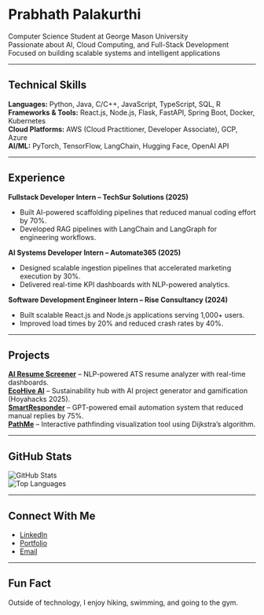 # Prabhath Palakurthi  

Computer Science Student at George Mason University  
Passionate about AI, Cloud Computing, and Full-Stack Development  
Focused on building scalable systems and intelligent applications  

---

## Technical Skills  
**Languages:** Python, Java, C/C++, JavaScript, TypeScript, SQL, R  
**Frameworks & Tools:** React.js, Node.js, Flask, FastAPI, Spring Boot, Docker, Kubernetes  
**Cloud Platforms:** AWS (Cloud Practitioner, Developer Associate), GCP, Azure  
**AI/ML:** PyTorch, TensorFlow, LangChain, Hugging Face, OpenAI API  

---

## Experience  
**Fullstack Developer Intern – TechSur Solutions (2025)**  
- Built AI-powered scaffolding pipelines that reduced manual coding effort by 70%.  
- Developed RAG pipelines with LangChain and LangGraph for engineering workflows.  

**AI Systems Developer Intern – Automate365 (2025)**  
- Designed scalable ingestion pipelines that accelerated marketing execution by 30%.  
- Delivered real-time KPI dashboards with NLP-powered analytics.  

**Software Development Engineer Intern – Rise Consultancy (2024)**  
- Built scalable React.js and Node.js applications serving 1,000+ users.  
- Improved load times by 20% and reduced crash rates by 40%.  

---

## Projects  
**[AI Resume Screener](https://github.com/prabhath004/AI-resume-analyzer)** – NLP-powered ATS resume analyzer with real-time dashboards.  
**[EcoHive AI](https://github.com/prabhath004/Ecohive)** – Sustainability hub with AI project generator and gamification (Hoyahacks 2025).  
**[SmartResponder](https://github.com/prabhath004/SmartResponder)** – GPT-powered email automation system that reduced manual replies by 75%.  
**[PathMe](https://github.com/prabhath004/PathMe)** – Interactive pathfinding visualization tool using Dijkstra’s algorithm.  

---

## GitHub Stats  
![GitHub Stats](https://github-readme-stats.vercel.app/api?username=prabhath004&show_icons=true&theme=default)  
![Top Languages](https://github-readme-stats.vercel.app/api/top-langs/?username=prabhath004&layout=compact&theme=default)  

---

## Connect With Me  
- [LinkedIn](https://linkedin.com/in/prabhath004)  
- [Portfolio](https://prabhathpalakurthi.com)  
- [Email](mailto:ppalakur@gmu.edu)  

---

## Fun Fact  
Outside of technology, I enjoy hiking, swimming, and going to the gym.  
